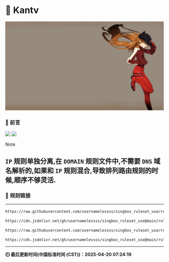 
# 🧸 Kantv
![](https://raw.githubusercontent.com/usernamelessss/picture-bed/main/images/202504042256831.jpg)
### 📣 前言
![](https://shields.io/badge/-移除重复规则-ff69b4) ![](https://shields.io/badge/-IP&nbsp;规则单独存放不与&nbsp;DOMAIN&nbsp;等混合-green)
> [!NOTE]
**`IP` 规则单独分离,在 `DOMAIN` 规则文件中,不需要 `DNS` 域名解析的,如果和 `IP` 规则混合,导致排列路由规则的时候,顺序不够灵活.**
---

###  🔗 规则链接
---

```url
https://raw.githubusercontent.com/usernamelessss/singbox_ruleset_use/refs/heads/main/rule/Kantv/Kantv_No_IP.json
```

```url
https://cdn.jsdelivr.net/gh/usernamelessss/singbox_ruleset_use@main/rule/Kantv/Kantv_No_IP.json
```

```url
https://raw.githubusercontent.com/usernamelessss/singbox_ruleset_use/refs/heads/main/rule/Kantv/Kantv_No_IP.srs
```

```url
https://cdn.jsdelivr.net/gh/usernamelessss/singbox_ruleset_use@main/rule/Kantv/Kantv_No_IP.srs
```

---
**⏲️ 最后更新时间(中国标准时间 (CST))：2025-04-20 07:24:19**